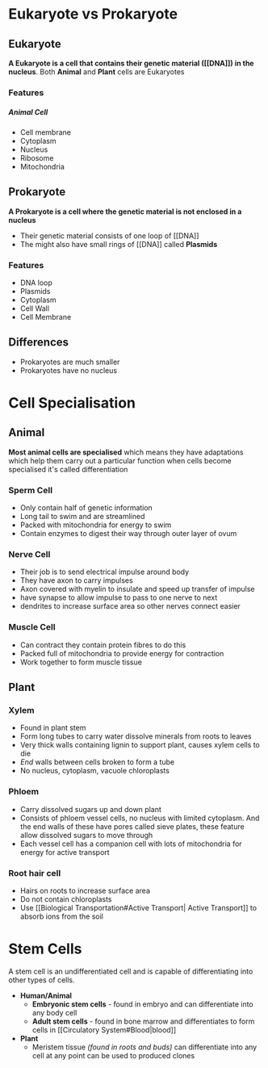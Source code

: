 # Eukaryote vs Prokaryote
## Eukaryote
**A Eukaryote is a cell that contains their genetic material ([[DNA]]) in the nucleus**.
Both **Animal** and **Plant** cells are Eukaryotes
### Features
##### Animal Cell
- Cell membrane
- Cytoplasm
- Nucleus
- Ribosome
- Mitochondria
## Prokaryote
**A Prokaryote is a cell where the genetic material is not enclosed in a nucleus**
 - Their genetic material consists of one loop of [[DNA]] 
 - The might also have small rings of [[DNA]] called **Plasmids**
### Features
- DNA loop
- Plasmids
- Cytoplasm
- Cell Wall
- Cell Membrane

## Differences
- Prokaryotes are much smaller
- Prokaryotes have no nucleus

# Cell Specialisation
## Animal
**Most animal cells are specialised** which means they have adaptations which help them carry out a particular function when cells become specialised it's called differentiation
### Sperm Cell
- Only contain half of genetic information
- Long tail to swim and are streamlined
- Packed with mitochondria for energy to swim
- Contain enzymes to digest their way through outer layer of ovum
### Nerve Cell
- Their job is to send electrical impulse around body
- They have axon to carry impulses
- Axon covered with myelin to insulate and speed up transfer of impulse
- have synapse to allow impulse to pass to one nerve to next
- dendrites to increase surface area so other nerves connect easier
### Muscle Cell
- Can contract they contain protein fibres to do this
- Packed full of mitochondria to provide energy for contraction
- Work together to form muscle tissue

## Plant
### Xylem
- Found in plant stem
- Form long tubes to carry water dissolve minerals from roots to leaves
- Very thick walls containing lignin to support plant, causes xylem cells to die
- *End* walls between cells broken to form a tube
- No nucleus, cytoplasm, vacuole chloroplasts
### Phloem
- Carry dissolved sugars up and down plant
- Consists of phloem vessel cells, no nucleus with limited cytoplasm. And the end walls of these have pores called sieve plates, these feature allow dissolved sugars to move through 
- Each vessel cell has a companion cell with lots of mitochondria for energy for active transport
### Root hair cell
- Hairs on roots to increase surface area
- Do not contain chloroplasts
- Use [[Biological Transportation#Active Transport| Active Transport]] to absorb ions from the soil
# Stem Cells
A stem cell is an undifferentiated cell and is capable of differentiating into other types of cells.
- **Human/Animal**
	- **Embryonic stem cells** - found in embryo and can differentiate into any body cell
	- **Adult stem cells** - found in bone marrow and differentiates to form cells in [[Circulatory System#Blood|blood]] 
- **Plant**
	- Meristem tissue *(found in roots and buds)* can differentiate into any cell at any point can be used to produced clones  


